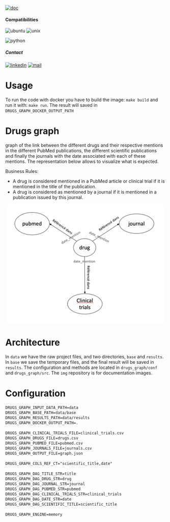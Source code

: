 [![doc](https://img.shields.io/badge/-Documentation-blue)](https://nbouml.github.io/drugs_graph/)


#### Compatibilities
![ubuntu](https://img.shields.io/badge/Ubuntu-supported--tested-success)
![unix](https://img.shields.io/badge/Other%20Unix-supported--untested-yellow)

![python](https://img.shields.io/badge/python-3.9-blue.svg)


##### Contact
[![linkedin](https://img.shields.io/badge/LinkedIn-0077B5?style=for-the-badge&logo=linkedin&logoColor=white)](https://www.linkedin.com/in/noureddine-boumlaik-0835a960/)
[![mail](https://img.shields.io/badge/Gmail-D14836?style=for-the-badge&logo=gmail&logoColor=white)](mailto:boum.nour19@gmail.com)

# Usage

To run the code with docker you have to build the image: 
`make build` and run it with: `make run`. 
The result will saved in `DRUGS_GRAPH_DOCKER_OUTPUT_PATH`

# Drugs graph

graph of the link between the different drugs and their respective mentions in the different PubMed publications, 
the different scientific publications and finally the journals with the date associated with each of these mentions.
The representation below allows to visualize what is expected.

Business Rules:
* A drug is considered mentioned in a PubMed article or clinical trial if it is mentioned in the title of the publication.
* A drug is considered as mentioned by a journal if it is mentioned in a publication issued by this journal.


![alt text](https://github.com/nbouml/drugs_graph/blob/master/img/dgrap.png)

# Architecture

In `data` we have the raw project files, and two directories, `base` and `results`.
In `base` we save the temporary files, and the final result will be saved in `results`.
The configuration and methods are located in `drugs_graph/conf` and `drugs_graph/src`.
The `img` repository is for documentation images.

# Configuration

```
DRUGS_GRAPH_INPUT_DATA_PATH=data
DRUGS_GRAPH_BASE_PATH=data/base
DRUGS_GRAPH_RESULTS_PATH=data/results
DRUGS_GRAPH_DOCKER_OUTPUT_PATH=.

DRUGS_GRAPH_CLINICAL_TRIALS_FILE=clinical_trials.csv
DRUGS_GRAPH_DRUGS_FILE=drugs.csv
DRUGS_GRAPH_PUBMED_FILE=pubmed.csv
DRUGS_GRAPH_JOURNALS_FILE=journals.csv
DRUGS_GRAPH_OUTPUT_FILE=graph.json

DRUGS_GRAPH_COLS_REF_CT="scientific_title,date"

DRUGS_GRAPH_DAG_TITLE_STR=title
DRUGS_GRAPH_DAG_DRUG_STR=drug
DRUGS_GRAPH_DAG_JOURNAL_STR=journal
DRUGS_GRAPH_DAG_PUBMED_STR=pubmed
DRUGS_GRAPH_DAG_CLINICAL_TRIALS_STR=clinical_trials
DRUGS_GRAPH_DAG_DATE_STR=date
DRUGS_GRAPH_DAG_SCIENTIFIC_TITLE=scientific_title

DRUGS_GRAPH_ENGINE=memory
```